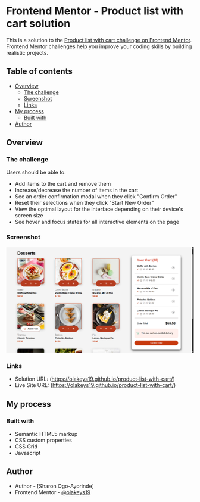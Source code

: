 # Frontend Mentor - Product list with cart solution

This is a solution to the [Product list with cart challenge on Frontend Mentor](https://www.frontendmentor.io/challenges/product-list-with-cart-5MmqLVAp_d). Frontend Mentor challenges help you improve your coding skills by building realistic projects.

## Table of contents

- [Overview](#overview)
  - [The challenge](#the-challenge)
  - [Screenshot](#screenshot)
  - [Links](#links)
- [My process](#my-process)
  - [Built with](#built-with)
- [Author](#author)

## Overview

### The challenge

Users should be able to:

- Add items to the cart and remove them
- Increase/decrease the number of items in the cart
- See an order confirmation modal when they click "Confirm Order"
- Reset their selections when they click "Start New Order"
- View the optimal layout for the interface depending on their device's screen size
- See hover and focus states for all interactive elements on the page

### Screenshot

<img src="MY_DESIGN_SCREENSHOT.png">

### Links

- Solution URL: (https://olakeys19.github.io/product-list-with-cart/)
- Live Site URL: (https://olakeys19.github.io/product-list-with-cart/)

## My process

### Built with

- Semantic HTML5 markup
- CSS custom properties
- CSS Grid
- Javascript

## Author

- Author - [Sharon Ogo-Ayorinde]
- Frontend Mentor - [@olakeys19](https://www.frontendmentor.io/profile/olakeys19)
